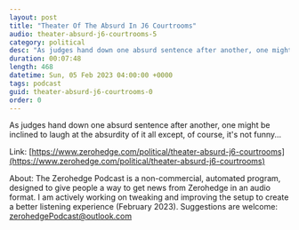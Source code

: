 ```yaml
---
layout: post
title: "Theater Of The Absurd In J6 Courtrooms"
audio: theater-absurd-j6-courtrooms-5
category: political
desc: "As judges hand down one absurd sentence after another, one might be inclined to laugh at the absurdity of it all except, of course, it's not funny..."
duration: 00:07:48
length: 468
datetime: Sun, 05 Feb 2023 04:00:00 +0000
tags: podcast
guid: theater-absurd-j6-courtrooms-0
order: 0
---
```

As judges hand down one absurd sentence after another, one might be inclined to laugh at the absurdity of it all except, of course, it's not funny...

Link: [https://www.zerohedge.com/political/theater-absurd-j6-courtrooms](https://www.zerohedge.com/political/theater-absurd-j6-courtrooms)

About: The Zerohedge Podcast is a non-commercial, automated program, designed to give people a way to get news from Zerohedge in an audio format.  I am actively working on tweaking and improving the setup to create a better listening experience (February 2023).  Suggestions are welcome: [zerohedgePodcast@outlook.com](mailto:zerohedgePodcast@outlook.com)